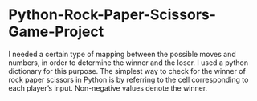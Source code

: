 # Python-Rock-Paper-Scissors-Game-Project
I needed a certain type of mapping between the possible moves and numbers, in order to determine the winner and the loser. I used a python dictionary for this purpose. The simplest way to check for the winner of rock paper scissors in Python is by referring to the cell corresponding to each player’s input. Non-negative values denote the winner.
